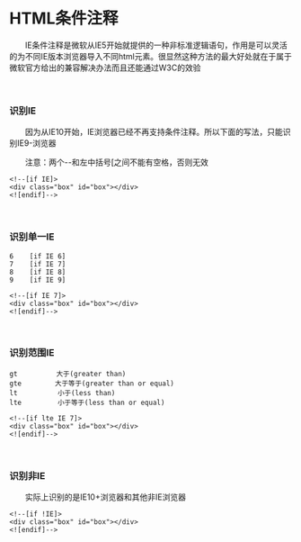 # HTML条件注释

&emsp;&emsp;IE条件注释是微软从IE5开始就提供的一种非标准逻辑语句，作用是可以灵活的为不同IE版本浏览器导入不同html元素。很显然这种方法的最大好处就在于属于微软官方给出的兼容解决办法而且还能通过W3C的效验

&nbsp;

### 识别IE

&emsp;&emsp;因为从IE10开始，IE浏览器已经不再支持条件注释。所以下面的写法，只能识别IE9-浏览器

&emsp;&emsp;注意：两个--和左中括号[之间不能有空格，否则无效

```
<!--[if IE]>
<div class="box" id="box"></div>
<![endif]-->
```

&nbsp;

### 识别单一IE

```
6    [if IE 6]
7    [if IE 7]
8    [if IE 8]
9    [if IE 9]
```
```
<!--[if IE 7]>
<div class="box" id="box"></div>
<![endif]-->
```

&nbsp;

### 识别范围IE

```
gt        　大于(greater than)
gte     　　大于等于(greater than or equal)
lt          小于(less than)
lte         小于等于(less than or equal) 
```
```
<!--[if lte IE 7]>
<div class="box" id="box"></div>
<![endif]-->
```

&nbsp;

### 识别非IE

&emsp;&emsp;实际上识别的是IE10+浏览器和其他非IE浏览器

```
<!--[if !IE]>
<div class="box" id="box"></div>
<![endif]-->
```
